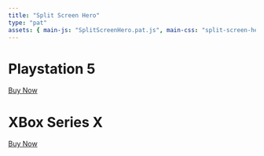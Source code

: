 ```yaml
---
title: "Split Screen Hero"
type: "pat"
assets: { main-js: "SplitScreenHero.pat.js", main-css: "split-screen-hero.pat.css" }
---
```


<div class="pat-split-screen-hero__base" data-js-pat="SplitScreenHero">
    <div class="split left">
      <h1>Playstation 5</h1>
      <a href="#" class="btn">Buy Now</a>
    </div>
    <div class="split right">
      <h1>XBox Series X</h1>
      <a href="#" class="btn">Buy Now</a>
    </div>
</div>
